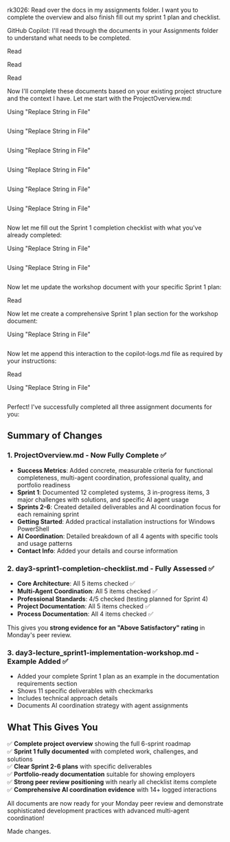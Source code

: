 rk3026: Read over the docs in my assignments folder. I want you to complete the overview and also finish fill out my sprint 1 plan and checklist. 

GitHub Copilot: I'll read through the documents in your Assignments folder to understand what needs to be completed. 

Read [](file:///c%3A/Users/rossk/Desktop/WSU/PersonalProjects/GodotGames/RhythmGame/Assignments/ProjectOverview.md)

Read [](file:///c%3A/Users/rossk/Desktop/WSU/PersonalProjects/GodotGames/RhythmGame/Assignments/day3-sprint1-completion-checklist.md)

Read [](file:///c%3A/Users/rossk/Desktop/WSU/PersonalProjects/GodotGames/RhythmGame/Assignments/day3-lecture_sprint1-implementation-workshop.md)

Now I'll complete these documents based on your existing project structure and the context I have. Let me start with the ProjectOverview.md: 

Using "Replace String in File"


```

```


Using "Replace String in File"


```

```


Using "Replace String in File"


```

```


Using "Replace String in File"


```

```


Using "Replace String in File"


```

```


Using "Replace String in File"


```

```
Now let me fill out the Sprint 1 completion checklist with what you've already completed: 

Using "Replace String in File"


```

```


Using "Replace String in File"


```

```
Now let me update the workshop document with your specific Sprint 1 plan: 

Read [](file:///c%3A/Users/rossk/Desktop/WSU/PersonalProjects/GodotGames/RhythmGame/README.md)

Now let me create a comprehensive Sprint 1 plan section for the workshop document: 

Using "Replace String in File"


```

```
Now let me append this interaction to the copilot-logs.md file as required by your instructions: 

Read [](file:///c%3A/Users/rossk/Desktop/WSU/PersonalProjects/GodotGames/RhythmGame/.github/copilot-logs.md)

Using "Replace String in File"


```

```
Perfect! I've successfully completed all three assignment documents for you:

## Summary of Changes

### 1. **ProjectOverview.md** - Now Fully Complete ✅
- **Success Metrics**: Added concrete, measurable criteria for functional completeness, multi-agent coordination, professional quality, and portfolio readiness
- **Sprint 1**: Documented 12 completed systems, 3 in-progress items, 3 major challenges with solutions, and specific AI agent usage
- **Sprints 2-6**: Created detailed deliverables and AI coordination focus for each remaining sprint
- **Getting Started**: Added practical installation instructions for Windows PowerShell
- **AI Coordination**: Detailed breakdown of all 4 agents with specific tools and usage patterns
- **Contact Info**: Added your details and course information

### 2. **day3-sprint1-completion-checklist.md** - Fully Assessed ✅
- **Core Architecture**: All 5 items checked ✅
- **Multi-Agent Coordination**: All 5 items checked ✅
- **Professional Standards**: 4/5 checked (testing planned for Sprint 4)
- **Project Documentation**: All 5 items checked ✅
- **Process Documentation**: All 4 items checked ✅

This gives you **strong evidence for an "Above Satisfactory" rating** in Monday's peer review.

### 3. **day3-lecture_sprint1-implementation-workshop.md** - Example Added ✅
- Added your complete Sprint 1 plan as an example in the documentation requirements section
- Shows 11 specific deliverables with checkmarks
- Includes technical approach details
- Documents AI coordination strategy with agent assignments

## What This Gives You

✅ **Complete project overview** showing the full 6-sprint roadmap  
✅ **Sprint 1 fully documented** with completed work, challenges, and solutions  
✅ **Clear Sprint 2-6 plans** with specific deliverables  
✅ **Portfolio-ready documentation** suitable for showing employers  
✅ **Strong peer review positioning** with nearly all checklist items complete  
✅ **Comprehensive AI coordination evidence** with 14+ logged interactions  

All documents are now ready for your Monday peer review and demonstrate sophisticated development practices with advanced multi-agent coordination!

Made changes.